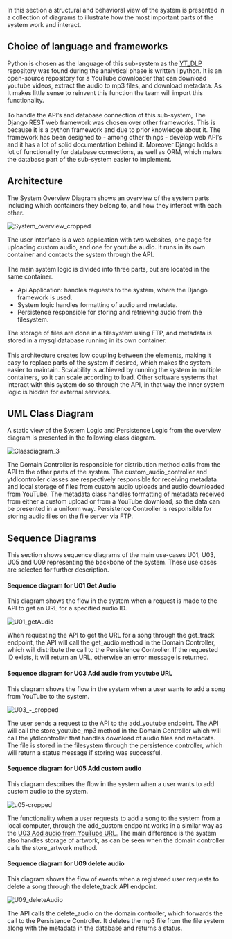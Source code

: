 In this section a structural and behavioral view of the system is presented in a collection of diagrams to illustrate how the most important parts of the system work and interact.

## Choice of language and frameworks

Python is chosen as the language of this sub-system as the [YT_DLP](https://github.com/yt-dlp/yt-dlp) repository was found during the analytical phase is written i python. It is an open-source repository for a YouTube downloader that can download youtube videos, extract the audio to mp3 files, and download metadata. As It makes little sense to reinvent this function the team will import this functionality.\
\
To handle the API’s and database connection of this sub-system, The Django REST web framework was chosen over other frameworks. This is because it is a python framework and due to prior knowledge about it. The framework has been designed to - among other things - develop web API’s and it has a lot of solid documentation behind it. Moreover Django holds a lot of functionality for database connections, as well as ORM, which makes the database part of the sub-system easier to implement.

## Architecture

The System Overview Diagram shows an overview of the system parts including which containers they belong to, and how they interact with each other.

![System_overview_cropped](uploads/339983f0648e5d36da70d0a7d7debfc2/System_overview_cropped.png)

The user interface is a web application with two websites, one page for uploading custom audio, and one for youtube audio. It runs in its own container and contacts the system through the API. \
\
The main system logic is divided into three parts, but are located in the same container.

* Api Application: handles requests to the system, where the Django framework is used.
* System logic handles formatting of audio and metadata.
* Persistence responsible for storing and retrieving audio from the filesystem.

The storage of files are done in a filesystem using FTP, and metadata is stored in a mysql database running in its own container. \
\
This architecture creates low coupling between the elements, making it easy to replace parts of the system if desired, which makes the system easier to maintain. Scalability is achieved by running the system in multiple containers, so it can scale according to load. Other software systems that interact with this system do so through the API, in that way the inner system logic is hidden for external services.

## **UML Class Diagram**

A static view of the System Logic and Persistence Logic from the overview diagram is presented in the following class diagram.

![Classdiagram_3](uploads/7bbeccfe85a2672d29dea0aa7d35f2fe/Classdiagram_3.png)

The Domain Controller is responsible for distribution method calls from the API to the other parts of the system. The custom_audio_controller and ytdlcontroller classes are respectively responsible for receiving metadata and local storage of files from custom audio uploads and audio downloaded from YouTube. The metadata class handles formatting of metadata received from either a custom upload or from a YouTube download, so the data can be presented in a uniform way. Persistence Controller is responsible for storing audio files on the file server via FTP.

## Sequence Diagrams

This section shows sequence diagrams of the main use-cases U01, U03, U05 and U09 representing the backbone of the system. These use cases are selected for further description.

#### **Sequence diagram for U01 Get Audio**

This diagram shows the flow in the system when a request is made to the API to get an URL for a specified audio ID.

![U01_getAudio](uploads/215f8c5219f880a31eb0d17b721d0772/U01_getAudio.png)

When requesting the API to get the URL for a song through the get_track endpoint, the API will call the get_audio method in the Domain Controller, which will distribute the call to the Persistence Controller. If the requested ID exists, it will return an URL, otherwise an error message is returned.

#### **Sequence diagram for U03 Add audio from youtube URL**

This diagram shows the flow in the system when a user wants to add a song from YouTube to the system.

![U03_-_cropped](uploads/b16e5ee434d869fc9454ea99dec15e50/U03_-_cropped.png)

The user sends a request to the API to the add_youtube endpoint. The API will call the store_youtube_mp3 method in the Domain Controller which will call the ytdlcontroller that handles download of audio files and metadata. The file is stored in the filesystem through the persistence controller, which will return a status message if storing was successful.

#### **Sequence diagram for U05 Add custom audio**

This diagram describes the flow in the system when a user wants to add custom audio to the system.

![u05-cropped](uploads/69ba44b70cbde55b837cb7cbb4469cfd/u05-cropped.png)

The functionality when a user requests to add a song to the system from a local computer, through the add_custom endpoint works in a similar way as the [U03 Add audio from YouTube URL.](https://gitlab.sdu.dk/semester-project-e2021/team-09/media-acquisition/-/wikis/4.-Design#sequence-diagram-for-u03-add-audio-from-youtube-url) The main difference is the system also handles storage of artwork, as can be seen when the domain controller calls the store_artwork method.

#### **Sequence diagram for U09 delete audio**

This diagram shows the flow of events when a registered user requests to delete a song through the delete_track API endpoint.

![U09_deleteAudio](uploads/0592c23d0dd3d3341a8250360203a17a/U09_deleteAudio.png)

The API calls the delete_audio on the domain controller, which forwards the call to the Persistence Controller. It deletes the mp3 file from the file system along with the metadata in the database and returns a status.